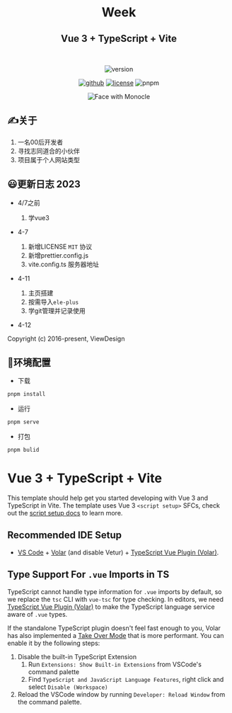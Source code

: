 <div align="center">
<h1>
   Week
</h1>

## Vue 3 + TypeScript + Vite
<br>
<!-- ![vue](https://img.shields.io/badge/vue-%5E3.2.47-blue) -->
<!-- ![typescript](https://badgen.net/badge/icon/typescript?icon=typescript&label) -->

![version](https://img.shields.io/badge/version-v1.03-blueviolet)

[![github](https://badgen.net/badge/icon/github?icon=github&label)](https://github.com/TK06X/website)
[![license](https://img.shields.io/github/license/anncwb/vue-vben-admin.svg)](LICENSE)
![pnpm](https://img.shields.io/badge/pnpm-8.1.0-orange)  

![Face with Monocle](https://em-content.zobj.net/source/microsoft-teams/337/face-with-monocle_1f9d0.png)

</div>

## ✍️关于
   1. 一名00后开发者
   2. 寻找志同道合的小伙伴
   3. 项目属于个人网站类型

## 😃更新日志 2023
- 4/7之前
  1. 学vue3

- 4-7
  1. 新增LICENSE `MIT` 协议
  2. 新增prettier.config.js 
  3. vite.config.ts 服务器地址

- 4-11 
  1. 主页搭建
  2. 按需导入`ele-plus`
  3. 学git管理并记录使用

- 4-12

Copyright (c) 2016-present, ViewDesign

## 🚀环境配置
- 下载
```bash
pnpm install
```

- 运行
```bash
pnpm serve
```

- 打包
```bash
pnpm bulid
```

# Vue 3 + TypeScript + Vite

This template should help get you started developing with Vue 3 and TypeScript in Vite. The template uses Vue 3 `<script setup>` SFCs, check out the [script setup docs](https://v3.vuejs.org/api/sfc-script-setup.html#sfc-script-setup) to learn more.

## Recommended IDE Setup

- [VS Code](https://code.visualstudio.com/) + [Volar](https://marketplace.visualstudio.com/items?itemName=Vue.volar) (and disable Vetur) + [TypeScript Vue Plugin (Volar)](https://marketplace.visualstudio.com/items?itemName=Vue.vscode-typescript-vue-plugin).

## Type Support For `.vue` Imports in TS

TypeScript cannot handle type information for `.vue` imports by default, so we replace the `tsc` CLI with `vue-tsc` for type checking. In editors, we need [TypeScript Vue Plugin (Volar)](https://marketplace.visualstudio.com/items?itemName=Vue.vscode-typescript-vue-plugin) to make the TypeScript language service aware of `.vue` types.

If the standalone TypeScript plugin doesn't feel fast enough to you, Volar has also implemented a [Take Over Mode](https://github.com/johnsoncodehk/volar/discussions/471#discussioncomment-1361669) that is more performant. You can enable it by the following steps:

1. Disable the built-in TypeScript Extension
   1. Run `Extensions: Show Built-in Extensions` from VSCode's command palette
   2. Find `TypeScript and JavaScript Language Features`, right click and select `Disable (Workspace)`
2. Reload the VSCode window by running `Developer: Reload Window` from the command palette.

